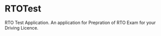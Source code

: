 # RTOTest
RTO Test Application.
An application for Prepration of RTO Exam for your Driving Licence.
